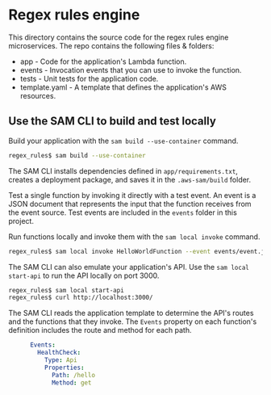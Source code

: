 # Regex rules engine

This directory contains the source code for the regex rules engine microservices. The repo contains the following files & folders:

- app - Code for the application's Lambda function.
- events - Invocation events that you can use to invoke the function.
- tests - Unit tests for the application code. 
- template.yaml - A template that defines the application's AWS resources.

## Use the SAM CLI to build and test locally

Build your application with the `sam build --use-container` command.

```bash
regex_rules$ sam build --use-container
```

The SAM CLI installs dependencies defined in `app/requirements.txt`, creates a deployment package, and saves it in the `.aws-sam/build` folder.

Test a single function by invoking it directly with a test event. An event is a JSON document that represents the input that the function receives from the event source. Test events are included in the `events` folder in this project.

Run functions locally and invoke them with the `sam local invoke` command.

```bash
regex_rules$ sam local invoke HelloWorldFunction --event events/event.json
```

The SAM CLI can also emulate your application's API. Use the `sam local start-api` to run the API locally on port 3000.

```bash
regex_rules$ sam local start-api
regex_rules$ curl http://localhost:3000/
```

The SAM CLI reads the application template to determine the API's routes and the functions that they invoke. The `Events` property on each function's definition includes the route and method for each path.

```yaml
      Events:
        HealthCheck:
          Type: Api
          Properties:
            Path: /hello
            Method: get
```

